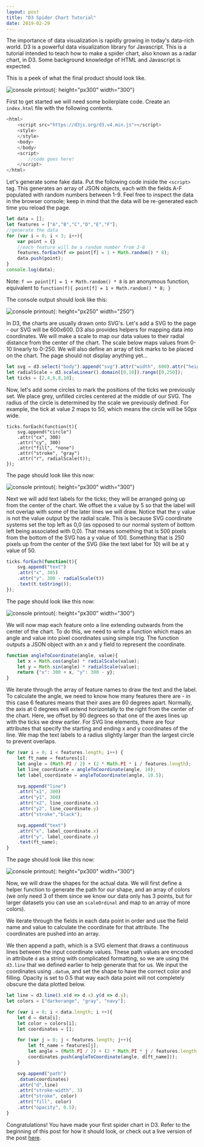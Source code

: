 ```yaml
---
layout: post
title: "D3 Spider Chart Tutorial"
date: 2019-02-29
---
```

The importance of data visualization is rapidly growing in today's data-rich world. D3 is a powerful data visualization library for Javascript. This is a tutorial intended to teach how to make a spider chart, also known as a radar chart, in D3. Some background knowledge of HTML and Javascript is expected.

This is a peek of what the final product should look like.

![console printout](https://yangdanny97.github.io/misc/spider_chart/4.png){: height="px300" width="300"}

First to get started we will need some boilerplate code. Create an `index.html` file with the following contents. 

```javascript
<html>
    <script src="https://d3js.org/d3.v4.min.js"></script>
    <style>
    </style>
    <body>
    </body>
    <script>
        //code goes here!
    </script>
</html>
```

Let's generate some fake data. Put the following code inside the `<script>` tag. This generates an array of JSON objects, each with the fields A-F populated with random numbers between 1-9. Feel free to inspect the data in the browser console; keep in mind that the data will be re-generated each time you reload the page. 

```javascript
let data = [];
let features = ["A","B","C","D","E","F"];
//generate the data
for (var i = 0; i < 3; i++){
    var point = {}
    //each feature will be a random number from 2-8
    features.forEach(f => point[f] = 1 + Math.random() * 8);
    data.push(point);
}
console.log(data);
```

Note: `f => point[f] = 1 + Math.random() * 8` is an anonymous function, equivalent to `function(f){ point[f] = 1 + Math.random() * 8; }`

The console output should look like this:

![console printout](https://yangdanny97.github.io/misc/spider_chart/0.png){: height="px250" width="250"}

In D3, the charts are usually drawn onto SVG's. Let's add a SVG to the page - our SVG will be 600x600. D3 also provides helpers for mapping data into coordinates. We will make a scale to map our data values to their radial distance from the center of the chart. The scale below maps values from 0-10 linearly to 0-250. We will also define an array of tick marks to be placed on the chart. The page should not display anything yet...

```javascript
let svg = d3.select("body").append("svg").attr("width", 600).attr("height", 600);
let radialScale = d3.scaleLinear().domain([0,10]).range([0,250]);
let ticks = [2,4,6,8,10];
```

Now, let's add some circles to mark the positions of the ticks we previously set. We place grey, unfilled circles centered at the middle of our SVG. The radius of the circle is determined by the scale we previously defined. For example, the tick at value 2 maps to 50, which means the circle will be 50px wide.

```
ticks.forEach(function(t){
    svg.append("circle")
    .attr("cx", 300)
    .attr("cy", 300)
    .attr("fill", "none")
    .attr("stroke", "gray")
    .attr("r", radialScale(t));
});
```

The page should look like this now:

![console printout](https://yangdanny97.github.io/misc/spider_chart/1.png){: height="px300" width="300"}

Next we will add text labels for the ticks; they will be arranged going up from the center of the chart. We offset the x value by 5 so that the label will not overlap with some of the later lines we will draw. Notice that the y value is not the value output by the radial scale. This is because SVG coordinate systems set the top left as 0,0 (as opposed to our normal system of bottom left being associated with 0,0). That means something that is 500 pixels from the bottom of the SVG has a y value of 100. Something that is 250 pixels up from the center of the SVG (like the text label for 10) will be at y value of 50.

```javascript
ticks.forEach(function(t){
    svg.append("text")
    .attr("x", 305)
    .attr("y", 300 - radialScale(t))
    .text(t.toString());
});
```

The page should look like this now:

![console printout](https://yangdanny97.github.io/misc/spider_chart/2.png){: height="px300" width="300"}

We will now map each feature onto a line extending outwards from the center of the chart. To do this, we need to write a function which maps an angle and value into pixel coordinates using simple trig. The function outputs a JSON object with an x and y field to represent the coordinate.

```javascript
function angleToCoordinate(angle, value){
    let x = Math.cos(angle) * radialScale(value);
    let y = Math.sin(angle) * radialScale(value);
    return {"x": 300 + x, "y": 300 - y};
}
```
We iterate through the array of feature names to draw the text and the label. To calculate the angle, we need to know how many features there are - in this case 6 features means that their axes are 60 degrees apart. Normally, the axis at 0 degrees will extend horizontally to the right from the center of the chart. Here, we offset by 90 degrees so that one of the axes lines up with the ticks we drew earlier. For SVG line elements, there are four attributes that specify the starting and ending x and y coordinates of the line. We map the text labels to a radius slightly larger than the largest circle to prevent overlaps.

```javascript
for (var i = 0; i < features.length; i++) {
    let ft_name = features[i];
    let angle = (Math.PI / 2) + (2 * Math.PI * i / features.length);
    let line_coordinate = angleToCoordinate(angle, 10);
    let label_coordinate = angleToCoordinate(angle, 10.5);

    svg.append("line")
    .attr("x1", 300)
    .attr("y1", 300)
    .attr("x2", line_coordinate.x)
    .attr("y2", line_coordinate.y)
    .attr("stroke","black");

    svg.append("text")
    .attr("x", label_coordinate.x)
    .attr("y", label_coordinate.y)
    .text(ft_name);
}
```

The page should look like this now:

![console printout](https://yangdanny97.github.io/misc/spider_chart/3.png){: height="px300" width="300"}

Now, we will draw the shapes for the actual data. We will first define a helper function to generate the path for our shape, and an array of colors (we only need 3 of them since we know our data only has 3 points, but for larger datasets you can use an `scaleOrdinal` and map to an array of more colors). 

We iterate through the fields in each data point in order and use the field name and value to calculate the coordinate for that attribute. The coordinates are pushed into an array.

We then append a path, which is a SVG element that draws a continuous lines between the input coordinate values. These path values are encoded in attribute `d` as a string with complicated formatting, so we are using the `d3.line` that we defined earlier to help generate that for us. We input the coordinates using `.datum`, and set the shape to have the correct color and filling. Opacity is set to 0.5 that way each data point will not completely obscure the data plotted below.

```javascript
let line = d3.line().x(d => d.x).y(d => d.y);
let colors = ["darkorange", "gray", "navy"];

for (var i = 0; i < data.length; i ++){
    let d = data[i];
    let color = colors[i];
    let coordinates = [];

    for (var j = 0; j < features.length; j++){
        let ft_name = features[j];
        let angle = (Math.PI / 2) + (2 * Math.PI * j / features.length);
        coordinates.push(angleToCoordinate(angle, d[ft_name]));
    }

    svg.append("path")
    .datum(coordinates)
    .attr("d",line)
    .attr("stroke-width", 3)
    .attr("stroke", color)
    .attr("fill", color)
    .attr("opacity", 0.5);
}
```

Congratulations! You have made your first spider chart in D3. Refer to the beginning of this post for how it should look, or check out a live version of the post [here](https://yangdanny97.github.io/misc/spider_chart/).
